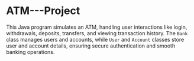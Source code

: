 # ATM---Project
This Java program simulates an ATM, handling user interactions like login, withdrawals, deposits, transfers, and viewing transaction history. The `Bank` class manages users and accounts, while `User` and `Account` classes store user and account details, ensuring secure authentication and smooth banking operations.
